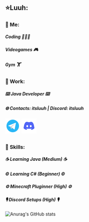## ⭐️Luuh:

### 📌 Me:
##### **Coding** 🧑🏻‍💻 
##### **Videogames** 🎮
##### **Gym** 🏋️‍

##

### 📌 Work:
##### ⌨️ **Java** *Developer* ⌨️
##### 🌐 **Contacts:** itsluuh | Discord: itsluuh
<a href="https://t.me/ItsLuuh"><img src="images/telegramgif.png"></img></a>
<a href="https://discordapp.com/users/1126161868709429410"><img src="images/discordlogo.png"></img></a>
##

### 📌 Skills:
##### ☕️ Learning **Java** ___(Medium)___ ☕️
##### ©️ Learning **C#** ***(Beginner)*** ©️
##### ⚙️ Minecraft **Pluginner** ***(High)*** ⚙️
##### 🎙 Discord **Setups** ***(High)*** 🎙

![Anurag's GitHub stats](https://github-readme-stats.vercel.app/api?username=itsluuh&count_private=true&show_icons=true&theme=github_dark)

